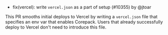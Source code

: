 - fix(vercel): write `vercel.json` as a part of setup (#10355) by @jtoar

This PR smooths initial deploys to Vercel by writing a `vercel.json` file that specifies an env var that enables Corepack. Users that already successfully deploy to Vercel don't need to introduce this file.
